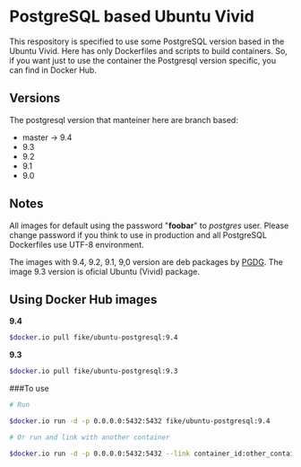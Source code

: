# PostgreSQL based Ubuntu Vivid

This respository is specified to use some PostgreSQL version based in the 
Ubuntu Vivid. Here has only Dockerfiles and scripts to build containers. 
So, if you want just to use the container the Postgresql version 
specific, you can find in Docker Hub. 


## Versions

The postgresql version that manteiner here are branch based:

- master -> 9.4
- 9.3
- 9.2
- 9.1 
- 9.0

## Notes

All images for default using the password "**foobar**" to *postgres* user. 
Please change password if you think to use in production and all PostgreSQL 
Dockerfiles use UTF-8 environment.

The images with 9.4, 9.2, 9.1, 9,0 version are deb packages by [PGDG](https://wiki.postgresql.org/wiki/Apt). 
The image 9.3 version is oficial Ubuntu (Vivid) package. 

## Using Docker Hub images

**9.4**

```bash
$docker.io pull fike/ubuntu-postgresql:9.4
```

**9.3**

```bash
$docker.io pull fike/ubuntu-postgresql:9.3
```

###To use

```bash
# Run 

$docker.io run -d -p 0.0.0.0:5432:5432 fike/ubuntu-postgresql:9.4

# Or run and link with another container

$docker.io run -d -p 0.0.0.0:5432:5432 --link container_id:other_container

```

